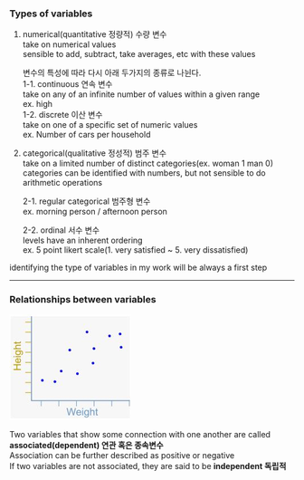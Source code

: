 ### Types of variables  
1. numerical(quantitative 정량적) 수량 변수  
    take on numerical values  
    sensible to add, subtract, take averages, etc with these values  

    변수의 특성에 따라 다시 아래 두가지의 종류로 나뉜다.  
    1-1. continuous 연속 변수  
        take on any of an infinite number of values within a given range  
        ex. high  
    1-2. discrete 이산 변수  
        take on one of a specific set of numeric values  
        ex. Number of cars per household  

2.  categorical(qualitative 정성적) 범주 변수  
    take on a limited number of distinct categories(ex. woman 1 man 0)  
    categories can be identified with numbers, but not sensible to do arithmetic operations  
    
    2-1. regular categorical 범주형 변수  
        ex. morning person / afternoon person  

    2-2. ordinal 서수 변수  
        levels have an inherent ordering  
        ex. 5 point likert scale(1. very satisfied ~ 5. very dissatisfied)  

identifying the type of variables in my work will be always a first step

---

### Relationships between variables

![scatter_plot](https://github.com/YoungriKIM/R/blob/main/data/scatter_plot.JPG)

Two variables that show some connection with one another are called **associated(dependent) 연관 혹은 종속변수**  
Association can be further described as positive or negative  
If two variables are not associated, they are said to be **independent 독립적**  
  